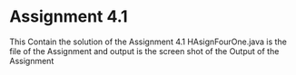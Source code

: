 # Assignment 4.1
This Contain the solution of the Assignment 4.1 
HAsignFourOne.java is the file of the Assignment and output is the screen shot of the Output of the Assignment